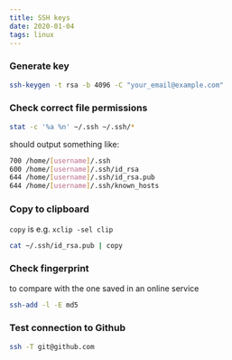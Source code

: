 ```yaml
---
title: SSH keys
date: 2020-01-04
tags: linux
---
```


### Generate key

```bash
ssh-keygen -t rsa -b 4096 -C "your_email@example.com"
```

### Check correct file permissions

```bash
stat -c '%a %n' ~/.ssh ~/.ssh/*
```

should output something like:

```bash
700 /home/[username]/.ssh
600 /home/[username]/.ssh/id_rsa
644 /home/[username]/.ssh/id_rsa.pub
644 /home/[username]/.ssh/known_hosts
```

### Copy to clipboard

`copy` is e.g. `xclip -sel clip`

```bash
cat ~/.ssh/id_rsa.pub | copy
```

### Check fingerprint

to compare with the one saved in an online service

```bash
ssh-add -l -E md5
```

### Test connection to Github

```bash
ssh -T git@github.com
```
